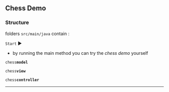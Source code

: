 ## Chess Demo

### Structure

folders `src/main/java` contain : 

`Start` :arrow_forward:
 - by running the main method you can try the <i>chess demo</i> yourself

`chess`<b>`model`</b>  

`chess`<b>`view`</b>  
  
`chess`<b>`controller`</b>

<hr />
